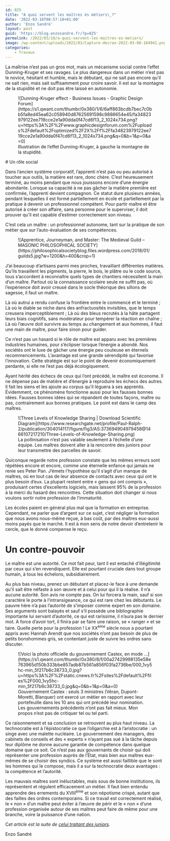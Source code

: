 ```yaml
---
id: 825
title: "A quoi servent les maîtres ès métiers\_?"
date: '2022-03-10T08:57:10+01:00'
author: 'Enzo Sandré'
layout: post
guid: 'https://blog.enzosandre.fr/?p=825'
permalink: /2022/03/10/a-quoi-servent-les-maitres-es-metiers/
image: /wp-content/uploads/2022/03/Capture-decran-2022-03-08-104941.png
categories:
    - Travaux
---
```


La maîtrise n’est pas un gros mot, mais un mécanisme social contre l’effet Dunning-Kruger et ses ravages. Le plus dangereux dans un métier n’est pas le novice, hésitant et humble, mais le débutant, qui ne sait pas encore qu’il ne sait rien, mais sait suffisamment pour croire savoir. Il est sur la montagne de la stupidité et ne doit pas être laissé en autonomie.

<figure class="wp-block-image is-resized">![Dunning-Kruger effect - Business Issues - Graphic Design Forum](https://s1.qwant.com/thumbr/0x380/1/6/6aff863bcdb7bec7c0bb5fa8ed45ea62c058940d87625691598c9886654e45/fa34823979122ee719cce2e1a90dda0f47cd6f13_2_1024x734.png?u=https%3A%2F%2Fwww.graphicdesignforum.com%2Fuploads%2Fdefault%2Foptimized%2F2X%2Ff%2Ffa34823979122ee719cce2e1a90dda0f47cd6f13_2_1024x734.png&q=0&b=1&p=0&a=0)<figcaption>Illustration de l’effet Dunning-Kruger, à gauche la montagne de la stupidité.</figcaption></figure># Un rôle social

Dans l’ancien système corporatif, l’apprenti n’est pas ou peu autorisé à toucher aux outils, la matière est rare, donc chère. C’est heureusement terminé, au moins pendant que nous jouissons encore d’une énergie abondante. Lorsque sa capacité à ne pas gâcher la matière première est confirmée, l’apprenti devient compagnon. Ce statut dure plusieurs années, pendant lesquelles il est formé partiellement en école et partiellement par la pratique à devenir un professionnel compétent. Pour partir maître et être autorisé à créer son affaire, sans personne pour le superviser, il doit prouver qu’il est capable d’estimer correctement son niveau.

C’est cela un maître : un professionnel autonome, tant sur la pratique de son métier que sur l’auto-évaluation de ses compétences.

<figure class="wp-block-image">![Apprentice, Journeyman, and Master: The Medieval Guild – MASONIC  PHILOSOPHICAL SOCIETY](https://philosophicalsocietyblog.files.wordpress.com/2018/01/guilds5.jpg?w=1200&h=400&crop=1)</figure>J’ai beaucoup d’artisans parmi mes proches, travaillant différentes matières. Qu’ils travaillent les pigments, la pierre, le bois, le plâtre ou le code source, tous s’accordent à reconnaître quels types de chantiers nécessitent la main d’un maître. Partout où la connaissance scolaire seule ne suffit pas, où l’expérience doit avoir creusé dans le socle théorique des sillons de sagesse, il faut un maître.

Là où autrui a rendu confuse la frontière entre le commencé et le terminé ; Là où le diable se niche dans des anfractuosités invisibles, que le temps creusera imperceptiblement ; Là où des bleus recrutés à la hâte partagent leurs biais cognitifs, sans modérateur pour tempérer la réaction en chaîne ; Là où l’œuvre doit survivre au temps au changement et aux hommes, il faut une main de maître, pour faire sinon pour guider.

Ce n’est pas un hasard si le rôle de maître est apparu avec les premières industries humaines, pour s’éclipser lorsque l’énergie a abondé. Nos sociétés ont le luxe de gâcher une énergie peu couteuse en éternels recommencements. L’avantage est une grande sérendipité qui favorise l’innovation. Cette stratégie est sur le point de devenir économiquement perdante, si elle ne l’est pas déjà écologiquement.

Ayant hérité des échecs de ceux qui l’ont précédé, le maître est économe. Il ne dépense pas de matière et d’énergie à reproduire les échecs des autres. Il fait les siens et les ajoute au corpus qu’il léguera à ses apprentis. Évidemment, ce phénomène fonctionne aussi pour les fausses bonnes idées. Fausses bonnes idées qui se répandent de toutes façons, maître ou pas, contrairement aux bonnes pratiques. Le point est dans le camp des maîtres.

<div class="wp-block-image"><figure class="alignleft is-resized">![Three Levels of Knowledge Sharing | Download Scientific Diagram](https://www.researchgate.net/profile/Paul-Ralph-2/publication/304014117/figure/fig3/AS:373694904979458@1466107217210/Three-Levels-of-Knowledge-Sharing.png)<figcaption>La pollinisation n’est pas valable seulement à l’échelle d’une équipe. Les maîtres doivent aller à la rencontre des juniors pour leur transmettre des parcelles de savoir.</figcaption></figure></div>Quiconque regarde notre profession constate que les mêmes erreurs sont répétées encore et encore, comme une éternelle enfance qui jamais ne renie ses Peter Pan. J’émets l’hypothèse qu’il s’agit d’un manque de maîtres, où en tout cas de leur absence de contacts avec ceux qui ont le plus besoin d’eux. La plupart restent entre « gens qui ont compris », produisant certes d’excellents logiciels, mais laissent 95% de la profession à la merci du hasard des rencontres. Cette situation doit changer si nous voulons sortir notre profession de l’immaturité.

Les écoles paient en général plus mal que la formation en entreprise. Cependant, ne parler que d’argent sur ce sujet, c’est négliger la formation que nous avons nous-même reçue, à bas coût, par des maîtres eux-aussi moins payés que le marché. Il est à mon sens de notre devoir d’entretenir le cercle, que le donné compense le reçu.

# Un contre-pouvoir

Le maître est une autorité. Ce mot fait peur, tant il est entaché d’illégitimité par ceux qui s’en revendiquent. Elle est pourtant cruciale dans tout groupe humain, à tous les échelons, subsidiairement.

Au plus bas niveau, prenez un débutant et placez-le face à une demande qu’il sait être néfaste à son œuvre et à celui pour qui il la réalise. Il n’a aucune autorité. Son avis ne compte pas. On lui forcera la main, sauf si son caractère le porte à l’intransigeance, ce qui est rare chez les débutants. Le pauvre hère n’a pas l’autorité de s’imposer comme expert en son domaine. Ses arguments sont balayés et sauf s’il possède une bibliographie importante lui servant d’autorité, ce qui est rarissime, il n’aura pas le dernier mot. A force d’avoir tort, il finira par se faire une raison, se « ranger » et se taire. Quelle perte pour la profession ! Le XX<sup>ème</sup> siècle nous a pourtant appris avec Hannah Arendt que nos sociétés n’ont pas besoin de plus de petits bonshommes gris, se contentant juste de suivre les ordres sans discuter.

<div class="wp-block-image"><figure class="alignleft is-resized">![Voici la photo officielle du gouvernement Castex, en mode ...](https://s1.qwant.com/thumbr/0x380/8/f/00a27429998135e58e763965d150b333bbe857adb87b561a856f03fa2736be/000_1vy5hc-min_5f217b6c38733_0.jpg?u=https%3A%2F%2Fstatic.cnews.fr%2Fsites%2Fdefault%2Ffiles%2F000_1vy5hc-min_5f217b6c38733_0.jpg&q=0&b=1&p=0&a=0)<figcaption>Gouvernement Castex : seuls 3 ministres (Véran, Dupont-Moretti, Blanquer) ont exercé un métier en rapport avec leur portefeuille dans les 10 ans qui ont précédé leur nomination. Les gouvernements précédents n’ont pas fait mieux. Mon propos n’est pas de critiquer tel ou tel parti.</figcaption></figure></div>Ce raisonnement et sa conclusion se retrouvent au plus haut niveau. La technocratie est à l’épistocratie ce que l’oligarchie est à l’aristocratie : un singe avec une malette nucléaire. Le gouvernement des managers, des cabinets de conseils et des « experts » n’ayant pas sué à la tâche depuis leur diplôme ne donne aucune garantie de compétence dans quelque domaine que ce soit. Ce n’est pas aux gouvernants de choisir qui doit représenter une profession auprès de l’État, mais bien aux maîtres eux-mêmes de se choisir des syndics. Ce système est aussi faillible que le sont les hommes qui le compose, mais il a sur la technocratie deux avantages : la compétence et l’autorité.

Les mauvais maîtres sont inéluctables, mais sous de bonne institutions, ils représentent et régulent efficacement un métier. Il faut bien entendu apprendre des errements du XVIII<sup>ème</sup> et son népotisme crispé, autant que des failles des ordres contemporains. Si ce travail est correctement réalisé, le « non » d’un maître peut éviter à l’œuvre de périr et le « non » d’une profession organisée autour de ses maîtres peut faire de même pour une branche, voire la puissance d’une nation.

C*et article est la suite de [celui traitant des juniors](https://blog.enzosandre.fr/2021/10/25/a-quoi-servent-les-juniors/).*

Enzo Sandré